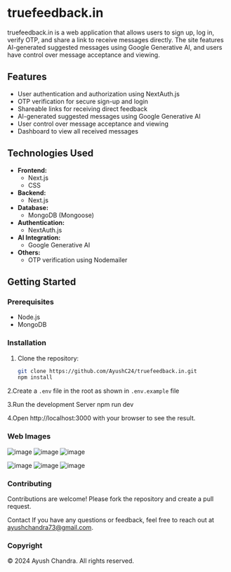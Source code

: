 # truefeedback.in

truefeedback.in is a web application that allows users to sign up, log in, verify OTP, and share a link to receive messages directly. The site features AI-generated suggested messages using Google Generative AI, and users have control over message acceptance and viewing.

## Features

- User authentication and authorization using NextAuth.js
- OTP verification for secure sign-up and login
- Shareable links for receiving direct feedback
- AI-generated suggested messages using Google Generative AI
- User control over message acceptance and viewing
- Dashboard to view all received messages

## Technologies Used

- **Frontend:**
  - Next.js
  - CSS
- **Backend:**
  - Next.js
- **Database:**
  - MongoDB (Mongoose)
- **Authentication:**
  - NextAuth.js
- **AI Integration:**
  - Google Generative AI
- **Others:**
  - OTP verification using Nodemailer

## Getting Started

### Prerequisites

- Node.js
- MongoDB

### Installation

1. Clone the repository:
   ```sh
   git clone https://github.com/AyushC24/truefeedback.in.git
   npm install
2.Create a `.env` file in the root as shown in `.env.example` file

3.Run the development Server npm run dev

4.Open http://localhost:3000 with your browser to see the result.


### Web Images

![image](https://github.com/AyushC24/true-feedback/assets/97463208/5699c1cb-a4fe-4b1e-9610-dfe70077e66f)
![image](https://github.com/AyushC24/true-feedback/assets/97463208/42c5f8d6-6610-4459-853a-aed61b118fdf)
![image](https://github.com/AyushC24/true-feedback/assets/97463208/53a36772-f5b3-4ee5-99f9-e52d25ebba0c)

![image](https://github.com/AyushC24/true-feedback/assets/97463208/8eb1b069-204e-4adf-b6c0-4af3a7af1a55)
![image](https://github.com/AyushC24/true-feedback/assets/97463208/2f52d93f-5c61-48a5-9684-68bfc5ac7f6f)
![image](https://github.com/AyushC24/true-feedback/assets/97463208/f6c0fabb-c181-4b64-b3a1-440c8d3558ad)

### Contributing
Contributions are welcome! Please fork the repository and create a pull request.

Contact If you have any questions or feedback, feel free to reach out at ayushchandra73@gmail.com.


### Copyright

© 2024 Ayush Chandra. All rights reserved.






